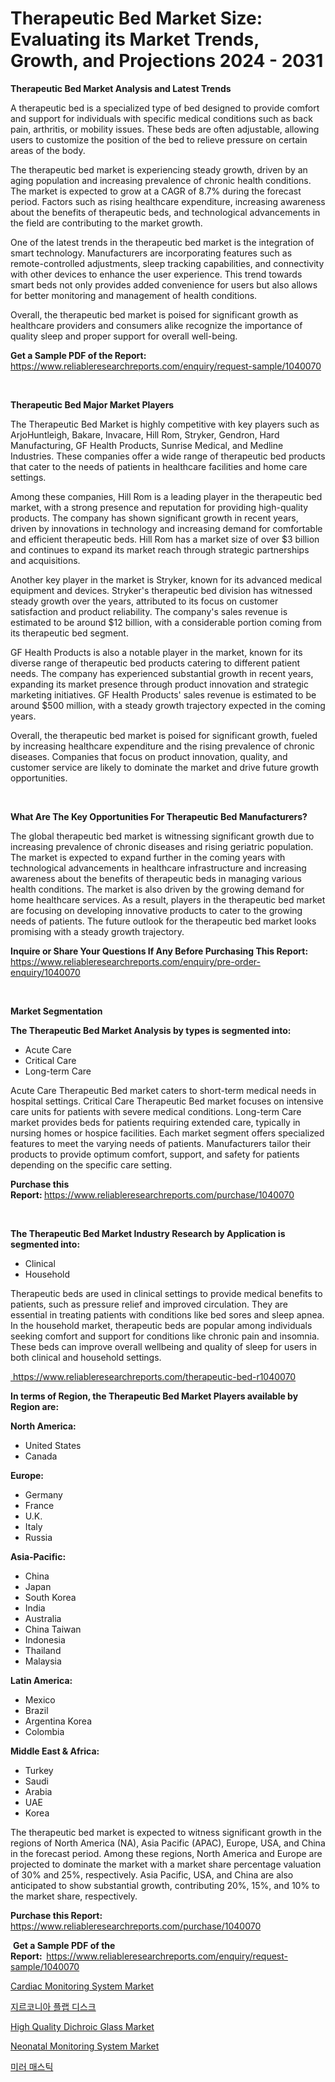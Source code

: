 <p><h1>Therapeutic Bed Market Size: Evaluating its Market Trends, Growth, and Projections 2024 - 2031</h1></p><p><strong>Therapeutic Bed Market Analysis and Latest Trends</strong></p>
<p><p>A therapeutic bed is a specialized type of bed designed to provide comfort and support for individuals with specific medical conditions such as back pain, arthritis, or mobility issues. These beds are often adjustable, allowing users to customize the position of the bed to relieve pressure on certain areas of the body.</p><p>The therapeutic bed market is experiencing steady growth, driven by an aging population and increasing prevalence of chronic health conditions. The market is expected to grow at a CAGR of 8.7% during the forecast period. Factors such as rising healthcare expenditure, increasing awareness about the benefits of therapeutic beds, and technological advancements in the field are contributing to the market growth.</p><p>One of the latest trends in the therapeutic bed market is the integration of smart technology. Manufacturers are incorporating features such as remote-controlled adjustments, sleep tracking capabilities, and connectivity with other devices to enhance the user experience. This trend towards smart beds not only provides added convenience for users but also allows for better monitoring and management of health conditions.</p><p>Overall, the therapeutic bed market is poised for significant growth as healthcare providers and consumers alike recognize the importance of quality sleep and proper support for overall well-being.</p></p>
<p><strong>Get a Sample PDF of the Report:&nbsp;</strong> <a href="https://www.reliableresearchreports.com/enquiry/request-sample/1040070">https://www.reliableresearchreports.com/enquiry/request-sample/1040070</a></p>
<p>&nbsp;</p>
<p><strong>Therapeutic Bed Major Market Players</strong></p>
<p><p>The Therapeutic Bed Market is highly competitive with key players such as ArjoHuntleigh, Bakare, Invacare, Hill Rom, Stryker, Gendron, Hard Manufacturing, GF Health Products, Sunrise Medical, and Medline Industries. These companies offer a wide range of therapeutic bed products that cater to the needs of patients in healthcare facilities and home care settings.</p><p>Among these companies, Hill Rom is a leading player in the therapeutic bed market, with a strong presence and reputation for providing high-quality products. The company has shown significant growth in recent years, driven by innovations in technology and increasing demand for comfortable and efficient therapeutic beds. Hill Rom has a market size of over $3 billion and continues to expand its market reach through strategic partnerships and acquisitions.</p><p>Another key player in the market is Stryker, known for its advanced medical equipment and devices. Stryker's therapeutic bed division has witnessed steady growth over the years, attributed to its focus on customer satisfaction and product reliability. The company's sales revenue is estimated to be around $12 billion, with a considerable portion coming from its therapeutic bed segment.</p><p>GF Health Products is also a notable player in the market, known for its diverse range of therapeutic bed products catering to different patient needs. The company has experienced substantial growth in recent years, expanding its market presence through product innovation and strategic marketing initiatives. GF Health Products' sales revenue is estimated to be around $500 million, with a steady growth trajectory expected in the coming years.</p><p>Overall, the therapeutic bed market is poised for significant growth, fueled by increasing healthcare expenditure and the rising prevalence of chronic diseases. Companies that focus on product innovation, quality, and customer service are likely to dominate the market and drive future growth opportunities.</p></p>
<p>&nbsp;</p>
<p><strong>What Are The Key Opportunities For Therapeutic Bed Manufacturers?</strong></p>
<p><p>The global therapeutic bed market is witnessing significant growth due to increasing prevalence of chronic diseases and rising geriatric population. The market is expected to expand further in the coming years with technological advancements in healthcare infrastructure and increasing awareness about the benefits of therapeutic beds in managing various health conditions. The market is also driven by the growing demand for home healthcare services. As a result, players in the therapeutic bed market are focusing on developing innovative products to cater to the growing needs of patients. The future outlook for the therapeutic bed market looks promising with a steady growth trajectory.</p></p>
<p><strong>Inquire or Share Your Questions If Any Before Purchasing This Report:</strong> <a href="https://www.reliableresearchreports.com/enquiry/pre-order-enquiry/1040070">https://www.reliableresearchreports.com/enquiry/pre-order-enquiry/1040070</a></p>
<p>&nbsp;</p>
<p><strong>Market Segmentation</strong></p>
<p><strong>The Therapeutic Bed Market Analysis by types is segmented into:</strong></p>
<p><ul><li>Acute Care</li><li>Critical Care</li><li>Long-term Care</li></ul></p>
<p><p>Acute Care Therapeutic Bed market caters to short-term medical needs in hospital settings. Critical Care Therapeutic Bed market focuses on intensive care units for patients with severe medical conditions. Long-term Care market provides beds for patients requiring extended care, typically in nursing homes or hospice facilities. Each market segment offers specialized features to meet the varying needs of patients. Manufacturers tailor their products to provide optimum comfort, support, and safety for patients depending on the specific care setting.</p></p>
<p><strong>Purchase this Report:&nbsp;</strong><a href="https://www.reliableresearchreports.com/purchase/1040070">https://www.reliableresearchreports.com/purchase/1040070</a></p>
<p>&nbsp;</p>
<p><strong>The Therapeutic Bed Market Industry Research by Application is segmented into:</strong></p>
<p><ul><li>Clinical</li><li>Household</li></ul></p>
<p><p>Therapeutic beds are used in clinical settings to provide medical benefits to patients, such as pressure relief and improved circulation. They are essential in treating patients with conditions like bed sores and sleep apnea. In the household market, therapeutic beds are popular among individuals seeking comfort and support for conditions like chronic pain and insomnia. These beds can improve overall wellbeing and quality of sleep for users in both clinical and household settings.</p></p>
<p><a href="https://www.reliableresearchreports.com/therapeutic-bed-r1040070">&nbsp;https://www.reliableresearchreports.com/therapeutic-bed-r1040070</a></p>
<p><strong>In terms of Region, the Therapeutic Bed Market Players available by Region are:</strong></p>
<p>
    <p> <strong> North America: </strong>
        <ul>
            <li>United States</li>
            <li>Canada</li>
        </ul>
        </p> 
    <p> <strong> Europe: </strong>
        <ul>
            <li>Germany</li>
            <li>France</li>
            <li>U.K.</li>
            <li>Italy</li>
            <li>Russia</li>
        </ul>
        </p> 
    <p> <strong> Asia-Pacific: </strong>
        <ul>
            <li>China</li>
            <li>Japan</li>
            <li>South Korea</li>
            <li>India</li>
            <li>Australia</li>
            <li>China Taiwan</li>
            <li>Indonesia</li>
            <li>Thailand</li>
            <li>Malaysia</li>
        </ul>
        </p> 
    <p> <strong> Latin America: </strong>
        <ul>
            <li>Mexico</li>
            <li>Brazil</li>
            <li>Argentina Korea</li>
            <li>Colombia</li>
        </ul>
        </p> 
    <p> <strong> Middle East & Africa: </strong>
        <ul>
            <li>Turkey</li>
            <li>Saudi</li>
            <li>Arabia</li>
            <li>UAE</li>
            <li>Korea</li>
        </ul>
    </p>
    </p>
<p><p>The therapeutic bed market is expected to witness significant growth in the regions of North America (NA), Asia Pacific (APAC), Europe, USA, and China in the forecast period. Among these regions, North America and Europe are projected to dominate the market with a market share percentage valuation of 30% and 25%, respectively. Asia Pacific, USA, and China are also anticipated to show substantial growth, contributing 20%, 15%, and 10% to the market share, respectively.</p></p>
<p><strong>Purchase this Report: </strong><a href="https://www.reliableresearchreports.com/purchase/1040070">https://www.reliableresearchreports.com/purchase/1040070</a></p>
<p>&nbsp;<strong>Get a Sample PDF of the Report:&nbsp;&nbsp;</strong><a href="https://www.reliableresearchreports.com/enquiry/request-sample/1040070">https://www.reliableresearchreports.com/enquiry/request-sample/1040070</a></p>
<p><strong></strong></p>
<p><p><a href="https://github.com/jerrycopelandthomaswsqd8q/Market-Research-Report-List-2/blob/main/cardiac-monitoring-system-market.md">Cardiac Monitoring System Market</a></p><p><a href="https://github.com/camron674/Market-Research-Report-List-1/blob/main/519514545881.md">지르코니아 플랩 디스크</a></p><p><a href="https://issuu.com/reportprime-2/docs/high-quality-dichroic-glass-market-size-2030.pptx">High Quality Dichroic Glass Market</a></p><p><a href="https://github.com/yoshih12/Market-Research-Report-List-3/blob/main/neonatal-monitoring-system-market.md">Neonatal Monitoring System Market</a></p><p><a href="https://github.com/BrettWeberrt8767765/Market-Research-Report-List-1/blob/main/725811145880.md">미러 매스틱</a></p></p>